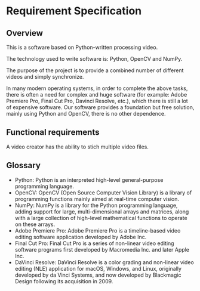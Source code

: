 # Requirement Specification

## Overview

This is a software based on Python-written processing video.

The technology used to write software is: Python, OpenCV and NumPy.

The purpose of the project is to provide a combined number of different videos and simply synchronize.

In many modern operating systems, in order to complete the above tasks, there is often a need for complex and huge software (for example: Adobe Premiere Pro, Final Cut Pro, Davinci Resolve, etc.), which there is still a lot of expensive software. Our software provides a foundation but free solution, mainly using Python and OpenCV, there is no other dependence.

## Functional requirements
A video creator has the ability to stich multiple video files. 
## Glossary

- Python: Python is an interpreted high-level general-purpose programming language.
- OpenCV: OpenCV (Open Source Computer Vision Library) is a library of programming functions mainly aimed at real-time computer vision.
- NumPy: NumPy is a library for the Python programming language, adding support for large, multi-dimensional arrays and matrices, along with a large collection of high-level mathematical functions to operate on these arrays.
- Adobe Premiere Pro: Adobe Premiere Pro is a timeline-based video editing software application developed by Adobe Inc.
- Final Cut Pro: Final Cut Pro is a series of non-linear video editing software programs first developed by Macromedia Inc. and later Apple Inc.
- DaVinci Resolve: DaVinci Resolve is a color grading and non-linear video editing (NLE) application for macOS, Windows, and Linux, originally developed by da Vinci Systems, and now developed by Blackmagic Design following its acquisition in 2009.
